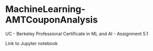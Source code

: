 # MachineLearning-AMTCouponAnalysis
UC - Berkeley Professional Certificate in ML and AI - Assignment 5.1

Link to Jupyter notebook
